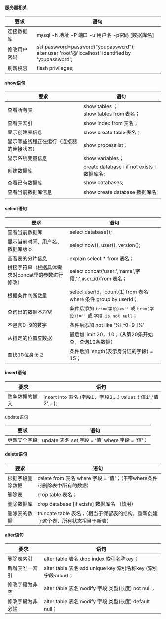#### 服务器相关

|要求|语句|
| ---------- | ---------------------------------------------------- |
| 连接数据库 | mysql -h 地址 -P 端口 -u 用户名 -p密码 [数据库名] |
| 修改用户密码 | set password=password("youpassword");<br />alter user 'root'@'localhost' identified by 'youpassword'; |
| 刷新权限 | flush privileges; |

#### show语句

| 要求                                     | 语句                                        |
| ---------------------------------------- | ------------------------------------------- |
| 查看所有表                               | show tables ；<br />show tables from 表名； |
| 查看表索引                               | show index from 表名；                      |
| 显示创建表信息                           | show create table 表名；                    |
| 显示哪些线程正在运行（连接器的连接状态） | show processlist；                          |
| 显示系统变量信息                         | show variables；                            |
| 创建数据库                               | create database [ if not exists ] 数据库名; |
| 查看已有数据库                           | show databases;                             |
| 查看当前数据库信息                       | show create database 数据库名;              |
|                                          |                                             |
#### select语句

| 要求                                               | 语句                                                         |
| -------------------------------------------------- | ------------------------------------------------------------ |
| 查看当前数据库                                     | select database();                                           |
| 显示当前时间、用户名、数据库版本                   | select now(), user(), version();                             |
| 查看表的分片信息                                   | explain select * from 表名；                                 |
| 拼接字符串（根据具体需求对concat里的参数进行修改） | select concat(‘user:’,'name',字段,':',user_id)from 表名；    |
| 根据条件判断数量                                   | select userId，count(1) from 表名 where 条件 group by userId； |
| 查询出的数据不为空                                 | 条件后添加 `trim(字段)<>''` 或 `trim(字段)!=''` 或 `字段 is not null`； |
| 不包含0-9的数字                                    | 条件后添加  not like ‘%[ ^0-9 ]%’                            |
| 从指定的位置查数据                                 | 最后加 limit 20，10；（从第20条开始查，查询10条数据）        |
| 查找15位身份证                                     | 条件后加 length(表示身份证的字段) = 15；                     |

#### insert语句

| 要求           | 语句                                                         |
| -------------- | ------------------------------------------------------------ |
| 整条数据的插入 | insert into 表名 (字段1，字段2,...) values ('值1','值2',...); |

update语句

| 要求         | 语句                                            |
| ------------ | ----------------------------------------------- |
| 更新某个字段 | update 表名 set 字段 = ‘值’ where 字段 = ‘值’； |

#### delete语句

| 要求             | 语句                                                         |
| ---------------- | ------------------------------------------------------------ |
| 根据字段删除数据 | delete from 表名 where 字段 = ‘值’；（不带where条件可删除表中所有的数据） |
| 删除表           | drop table 表名；                                            |
| 删除数据库       | drop database [if exists] 数据库名 （慎用）                  |
| 删除表的数据     | truncate table 表名；（相当于保留表的结构，重新创建了这个表，所有状态相当于新表） |

#### alter语句

| 要求             | 语句                                                         |
| ---------------- | ------------------------------------------------------------ |
| 删除表索引       | alter table 表名 drop index 索引名称key；                    |
| 新增表唯一索引   | alter table 表名 add unique key 索引名称key (索引字段value)； |
| 修改字段为非空   | alter table 表名 modify 字段 类型(长度)  not null；          |
| 修改字段为非必输 | alter table 表名 modify 字段 类型(长度)  default null；      |

